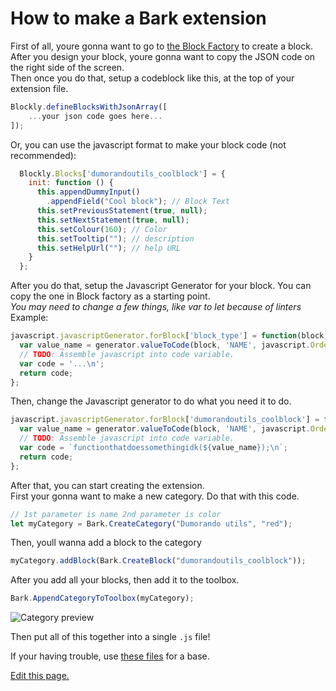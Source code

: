 # How to make a Bark extension

First of all, youre gonna want to go to [the Block Factory](https://blockly-demo.appspot.com/static/demos/blockfactory/index.html) to create a block.<br />
After you design your block, youre gonna want to copy the JSON code on the right side of the screen.<br />
Then once you do that, setup a codeblock like this, at the top of your extension file.<br />

```js
Blockly.defineBlocksWithJsonArray([
    ...your json code goes here...
]);
```

Or, you can use the javascript format to make your block code (not recommended):
```js
  Blockly.Blocks['dumorandoutils_coolblock'] = {
    init: function () {
      this.appendDummyInput()
        .appendField("Cool block"); // Block Text
      this.setPreviousStatement(true, null);
      this.setNextStatement(true, null);
      this.setColour(160); // Color
      this.setTooltip(""); // description
      this.setHelpUrl(""); // help URL
    }
  };
```

After you do that, setup the Javascript Generator for your block. You can copy the one in Block factory as a starting point.<br />
*You may need to change a few things, like var to let because of linters*<br />
Example:
```js
javascript.javascriptGenerator.forBlock['block_type'] = function(block, generator) {
  var value_name = generator.valueToCode(block, 'NAME', javascript.Order.ATOMIC);
  // TODO: Assemble javascript into code variable.
  var code = '...\n';
  return code;
};
```
Then, change the Javascript generator to do what you need it to do.
```js
javascript.javascriptGenerator.forBlock['dumorandoutils_coolblock'] = function(block, generator) {
  var value_name = generator.valueToCode(block, 'NAME', javascript.Order.ATOMIC);
  // TODO: Assemble javascript into code variable.
  var code = `functionthatdoessomethingidk(${value_name});\n`;
  return code;
};
```
After that, you can start creating the extension.<br />
First your gonna want to make a new category. Do that with this code.
```js
// 1st parameter is name 2nd parameter is color
let myCategory = Bark.CreateCategory("Dumorando utils", "red");
```
Then, youll wanna add a block to the category
```js
myCategory.addBlock(Bark.CreateBlock("dumorandoutils_coolblock"));
```
After you add all your blocks, then add it to the toolbox.
```js
Bark.AppendCategoryToToolbox(myCategory);
```
![Category preview](https://bark.dumorando.com/src/images/assets/category.png)

Then put all of this together into a single `.js` file!

If your having trouble, use [these files](https://github.com/mariocraft987/bark-coding/tree/main/blockly_editor/builtinextensions) for a base.


[Edit this page.](https://github.com/mariocraft987/bark-coding/edit/main/documentation/content/Create%20an%20extension.md)